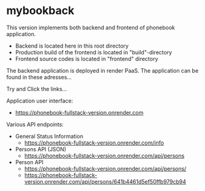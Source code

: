 # mybookback
This version implements both backend and frontend of phonebook application.
- Backend is located here in this root directory
- Production build of the frontend is located in "build"-directory
- Frontend source codes is located in "frontend" directory

The backend application is deployed in render PaaS.
The application can be found in these adresses...

Try and Click the links...

Application user interface:
  - https://phonebook-fullstack-version.onrender.com

Various API endpoints:
- General Status Information
    - https://phonebook-fullstack-version.onrender.com/info
- Persons API (JSON)
    - https://phonebook-fullstack-version.onrender.com/api/persons
- Person API
    - https://phonebook-fullstack-version.onrender.com/api/persons/<id>
    - https://phonebook-fullstack-version.onrender.com/api/persons/641b4461d5ef50ffb979cb94


  

